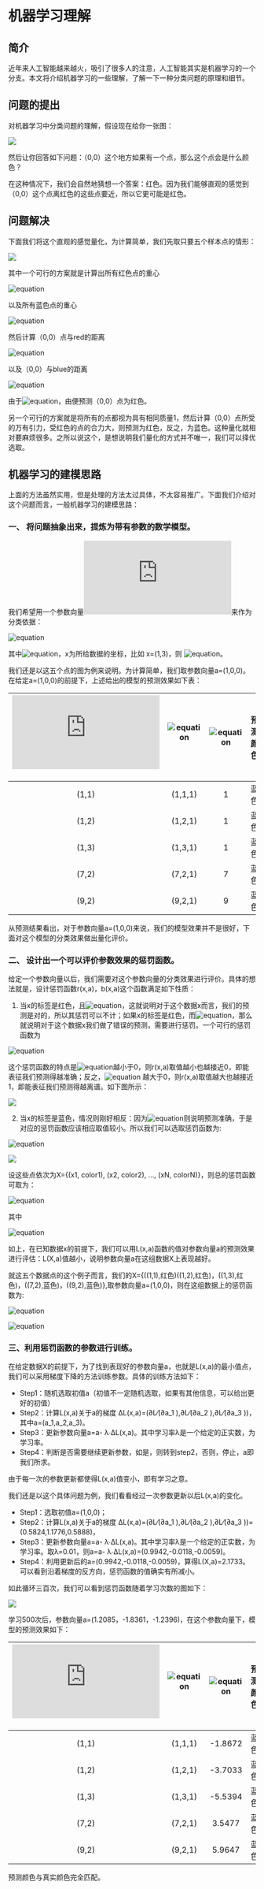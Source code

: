 # 机器学习理解

## 简介

近年来人工智能越来越火，吸引了很多人的注意，人工智能其实是机器学习的一个分支。本文将介绍机器学习的一些理解，了解一下一种分类问题的原理和细节。

## 问题的提出

对机器学习中分类问题的理解，假设现在给你一张图：

![](https://github.com/NGSHotpot/Machine-Learning/blob/master/images/matlab/1.png)

然后让你回答如下问题：（0,0）这个地方如果有一个点，那么这个点会是什么颜色？

在这种情况下，我们会自然地猜想一个答案：红色。因为我们能够直观的感觉到（0,0）这个点离红色的这些点要近，所以它更可能是红色。

## 问题解决

下面我们将这个直观的感觉量化，为计算简单，我们先取只要五个样本点的情形：

![](https://github.com/NGSHotpot/Machine-Learning/blob/master/images/matlab/2.png)

其中一个可行的方案就是计算出所有红色点的重心

![equation](http://latex.codecogs.com/gif.latex?red=\frac{(1,1)+(1,2)+(1,3)}{3}=(1,2))

以及所有蓝色点的重心

![equation](http://latex.codecogs.com/gif.latex?blue=\frac{(7,2)+(9,2)}{2}=(8,2))

然后计算（0,0）点与red的距离

![equation](http://latex.codecogs.com/gif.latex?d_{red}=\sqrt{(1-0)^2+(2-0)^2}=\sqrt{5})

以及（0,0）与blue的距离

![equation](http://latex.codecogs.com/gif.latex?d_{blue}=\sqrt{(8-0)^2+(2-0)^2}=2\sqrt{17})

由于![equation](http://latex.codecogs.com/gif.latex?d_{red}<d_{blue})，由便预测（0,0）点为红色。

另一个可行的方案就是将所有的点都视为具有相同质量1，然后计算（0,0）点所受的万有引力，受红色的点的合力大，则预测为红色，反之，为蓝色。这种量化就相对要麻烦很多。之所以说这个，是想说明我们量化的方式并不唯一，我们可以择优选取。

## 机器学习的建模思路

上面的方法虽然实用，但是处理的方法太过具体，不太容易推广。下面我们介绍对这个问题而言，一般机器学习的建模思路：

### 一、 将问题抽象出来，提炼为带有参数的数学模型。

我们希望用一个参数向量![equation](http://latex.codecogs.com/gif.latex?a=(a_1,a_2,a_3))来作为分类依据：

![equation](http://latex.codecogs.com/gif.latex?x:\left\{\begin{matrix}red,&if{a\cdot\widetilde{x}<0}&\\\\blue,&if{a\cdot\widetilde{x}\geq0}&\end{matrix}\right.)

其中![equation](http://latex.codecogs.com/gif.latex?\widetilde{x}=(x,1))，x为所给数据的坐标，比如 x=(1,3)，则 ![equation](http://latex.codecogs.com/gif.latex?\widetilde{x}=(1,3,1))。

我们还是以这五个点的图为例来说明。为计算简单，我们取参数向量a=(1,0,0)。
在给定a=(1,0,0)的前提下，上述给出的模型的预测效果如下表：



| ![equation](http://latex.codecogs.com/gif.latex?x)         | ![equation](http://latex.codecogs.com/gif.latex?\widetilde{x})           | ![equation](http://latex.codecogs.com/gif.latex?a\cdot\widetilde{x})  | 预测颜色 | 真实颜色 |
| :-----------: |:-------------:| :----:| :----:| :----:|
| (1,1)         | (1,1,1)       | 1     | 蓝色  | 红色 |
| (1,2)	        | (1,2,1)	      | 1 	  | 蓝色	| 红色 |
| (1,3)	        | (1,3,1)	      | 1	    | 蓝色	| 红色 |
| (7,2)	        | (7,2,1)	      | 7	    | 蓝色	| 蓝色 |
| (9,2)	        | (9,2,1)	      | 9	    | 蓝色	| 蓝色 |


从预测结果看出，对于参数向量a=(1,0,0)来说，我们的模型效果并不是很好，下面对这个模型的分类效果做出量化评价。

### 二、 设计出一个可以评价参数效果的惩罚函数。

给定一个参数向量以后，我们需要对这个参数向量的分类效果进行评价。具体的想法就是，设计惩罚函数r(x,a)，b(x,a)这个函数满足如下性质：

1. 	当x的标签是红色，且![equation](http://latex.codecogs.com/gif.latex?a\cdot\widetilde{x}<0)，这就说明对于这个数据x而言，我们的预测是对的，所以其惩罚可以不计；如果x的标签是红色，而![equation](http://latex.codecogs.com/gif.latex?a\cdot\widetilde{x}\geq0)，那么就说明对于这个数据x我们做了错误的预测，需要进行惩罚。一个可行的惩罚函数为

![equation](http://latex.codecogs.com/gif.latex?r(x,a)=\frac{e^{a\cdot\widetilde{x}}}{1+e^{a\cdot\widetilde{x}}})

这个惩罚函数的特点是![equation](http://latex.codecogs.com/gif.latex?a\cdot\widetilde{x})越小于0，则r(x,a)取值越小也越接近0，即能表征我们预测得越准确；反之，![equation](http://latex.codecogs.com/gif.latex?a\cdot\widetilde{x}) ̃越大于0，则r(x,a)取值越大也越接近1，即能表征我们预测得越离谱。如下图所示：

![](https://github.com/NGSHotpot/Machine-Learning/blob/master/images/matlab/3.png)


2. 当x的标签是蓝色，情况则刚好相反：因为![equation](http://latex.codecogs.com/gif.latex?a\cdot\widetilde{x}\geq0)则说明预测准确，于是对应的惩罚函数应该相应取值较小。所以我们可以选取惩罚函数为:

![equation](http://latex.codecogs.com/gif.latex?b(x,a)=\frac{e^{-a\cdot\widetilde{x}}}{1+e^{-a\cdot\widetilde{x}}})

![](https://github.com/NGSHotpot/Machine-Learning/blob/master/images/matlab/4.png)

设这些点依次为X={(x1, color1), (x2, color2), ..., (xN, colorN)}，则总的惩罚函数可取为：

![equation](http://latex.codecogs.com/gif.latex?L(X,a)=\sum_{i=1}^{N}{f(x_i,a)})

其中

![equation](http://latex.codecogs.com/gif.latex?f(x_i,a)=\left\{\begin{matrix}r(x_i,a),&color_i=red&\\\\b(x_i,a),&color_i=blue&\end{matrix}\right.)

如上，在已知数据x的前提下，我们可以用L(x,a)函数的值对参数向量a的预测效果进行评估：L(X,a)值越小，说明参数向量a在这组数据X上表现越好。

就这五个数据点的这个例子而言，我们的X={((1,1),红色)((1,2),红色)，((1,3),红色)，((7,2),蓝色)，((9,2),蓝色)},取参数向量a=(1,0,0)，则在这组数据上的惩罚函数为:

![equation](http://latex.codecogs.com/gif.latex?L(X,a)=\sum_{i=1}^{N}{f(x_i,a)}=r(x_1,a)+r(x_2,a)+r(x_3,a)+b(x_4,a)+b(x_5,a))

![equation](http://latex.codecogs.com/gif.latex?L(X,a)=\frac{e^1}{1+e^1}+\frac{e^1}{1+e^1}+\frac{e^1}{1+e^1}+\frac{e^{-7}}{1+e^{-7}}+\frac{e^{-9}}{1+e^{-9}}\approx2.1942)

### 三、利用惩罚函数的参数进行训练。

在给定数据X的前提下，为了找到表现好的参数向量a，也就是L(x,a)的最小值点，我们可以采用梯度下降的方法训练参数。具体的训练方法如下：

* Step1：随机选取初值a（初值不一定随机选取，如果有其他信息，可以给出更好的初值）
* Step2：计算L(x,a)关于a的梯度 ΔL(x,a)=(∂L⁄(∂a_1 ),∂L⁄(∂a_2 ),∂L⁄(∂a_3 ))，其中a=(a_1,a_2,a_3)。
* Step3：更新参数向量a=a- λ∙ΔL(x,a)。其中学习率λ是一个给定的正实数，为学习率。
* Step4：判断是否需要继续更新参数，如是，则转到step2，否则，停止，a即我们所求。

由于每一次的参数更新都使得L(x,a)值变小，即有学习之意。

我们还是以这个具体问题为例，我们看看经过一次参数更新以后L(x,a)的变化。

* Step1：选取初值a=(1,0,0)；
* Step2：计算L(x,a)关于a的梯度 ΔL(x,a)=(∂L⁄(∂a_1 ),∂L⁄(∂a_2 ),∂L⁄(∂a_3 ))=(0.5824,1.1776,0.5888)，
* Step3：更新参数向量a=a- λ∙ΔL(x,a)。其中学习率λ是一个给定的正实数，为学习率。取λ=0.01，则a=a- λ∙ΔL(x,a)=(0.9942,-0.0118,-0.0059)。
* Step4：利用更新后的a=(0.9942,-0.0118,-0.0059)，算得L(X,a)=2.1733。可以看到沿着梯度的反方向，惩罚函数的值确实有所减小。

如此循环三百次，我们可以看到惩罚函数随着学习次数的图如下：

![](https://github.com/NGSHotpot/Machine-Learning/blob/master/images/matlab/5.png)

学习500次后，参数向量a=(1.2085，-1.8361，-1.2396)，在这个参数向量下，模型的预测效果如下：


| ![equation](http://latex.codecogs.com/gif.latex?x)         | ![equation](http://latex.codecogs.com/gif.latex?\widetilde{x})           | ![equation](http://latex.codecogs.com/gif.latex?a\cdot\widetilde{x})  | 预测颜色 | 真实颜色 |
| :-----------: |:-------------:| :----:| :----:| :----:|
| (1,1)         | (1,1,1)       | -1.8672 | 蓝色  | 红色 |
| (1,2)	        | (1,2,1)	      | -3.7033 	  | 蓝色	| 红色 |
| (1,3)	        | (1,3,1)	      | -5.5394    | 蓝色	| 红色 |
| (7,2)	        | (7,2,1)	      | 3.5477    | 蓝色	| 蓝色 |
| (9,2)	        | (9,2,1)	      | 5.9647    | 蓝色	| 蓝色 |


预测颜色与真实颜色完全匹配。

